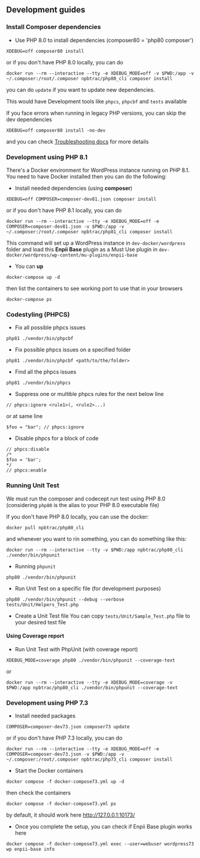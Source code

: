 ## Development guides

### Install Composer dependencies
- Use PHP 8.0 to install dependencies (composer80 = 'php80 composer')
```
XDEBUG=off composer80 install
```
or if you don't have PHP 8.0 locally, you can do
```
docker run --rm --interactive --tty -e XDEBUG_MODE=off -v $PWD:/app -v ~/.composer:/root/.composer npbtrac/php80_cli composer install
```
you can do `update` if you want to update new dependencies.

This would have Development tools like `phpcs`, `phpcbf` and `tests` available

If you face errors when running in legacy PHP versions, you can skip the dev dependencies
```
XDEBUG=off composer80 install -no-dev
```
and you can check [Troubleshooting docs](05-troubleshooting.md) for more details

### Development using PHP 8.1
There's a Docker environment for WordPress instance running on PHP 8.1. You need to have Docker installed then you can do the following:
- Install needed dependencies (using **composer**)
```
XDEBUG=off COMPOSER=composer-dev81.json composer install
```
or if you don't have PHP 8.1 locally, you can do
```
docker run --rm --interactive --tty -e XDEBUG_MODE=off -e COMPOSER=composer-dev81.json -v $PWD:/app -v ~/.composer:/root/.composer npbtrac/php81_cli composer install
```
This command will set up a WordPress instance in `dev-docker/wordpress` folder and load this **Enpii Base** plugin as a Must Use plugin in `dev-docker/wordpress/wp-content/mu-plugins/enpii-base`

- You can **up**
```
docker-compose up -d
```
then list the containers to see working port to use that in your browsers
```
docker-compose ps
```

### Codestyling (PHPCS)
- Fix all possible phpcs issues
```
php81 ./vendor/bin/phpcbf
```

- Fix possible phpcs issues on a specified folder
```
php81 ./vendor/bin/phpcbf <path/to/the/folder>
```

- Find all the phpcs issues
```
php81 ./vendor/bin/phpcs
```

- Suppress one or multible phpcs rules for the next below line
```
// phpcs:ignore <rule1>(, <rule2>...)
```
or at same line
```
$foo = "bar"; // phpcs:ignore
```

- Disable phpcs for a block of code
```
// phpcs:disable
/*
$foo = 'bar';
*/
// phpcs:enable
```

### Running Unit Test
We must run the composer and codecept run test using PHP 8.0 (considering `php80` is the alias to your PHP 8.0 executable file)

If you don't have PHP 8.0 locally, you can use the docker:
```
docker pull npbtrac/php80_cli
```
and whenever you want to rin something, you can do something like this:
```
docker run --rm --interactive --tty -v $PWD:/app npbtrac/php80_cli ./vendor/bin/phpunit
```

- Running `phpunit`
```
php80 ./vendor/bin/phpunit
```
- Run Unit Test on a specific file (for development purposes)
```
php80 ./vendor/bin/phpunit --debug --verbose tests/Unit/Helpers_Test.php
```
- Create a Unit Test file
You can copy `tests/Unit/Sample_Test.php` file to your desired test file

#### Using Coverage report
- Run Unit Test with PhpUnit (with coverage report)
```
XDEBUG_MODE=coverage php80 ./vendor/bin/phpunit --coverage-text
```
or
```
docker run --rm --interactive --tty -e XDEBUG_MODE=coverage -v $PWD:/app npbtrac/php80_cli ./vendor/bin/phpunit --coverage-text
```

### Development using PHP 7.3
- Install needed packages
```
COMPOSER=composer-dev73.json composer73 update
```
or if you don't have PHP 7.3 locally, you can do
```
docker run --rm --interactive --tty -e XDEBUG_MODE=off -e COMPOSER=composer-dev73.json -v $PWD:/app -v ~/.composer:/root/.composer npbtrac/php73_cli composer install
```

- Start the Docker containers
```
docker compose -f docker-compose73.yml up -d
```
then check the containers
```
docker compose -f docker-compose73.yml ps
```
by default, it should work here http://127.0.0.1:10173/

- Once you complete the setup, you can check if Enpii Base plugin works here
```
docker compose -f docker-compose73.yml exec --user=webuser wordpress73 wp enpii-base info
```
